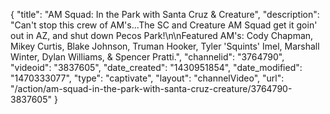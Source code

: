 {
    "title": "AM Squad: In the Park with Santa Cruz & Creature",
    "description": "Can't stop this crew of AM's...The SC and Creature AM Squad get it goin' out in AZ, and shut down Pecos Park!\n\nFeatured AM's: Cody Chapman, Mikey Curtis, Blake Johnson, Truman Hooker, Tyler 'Squints' Imel, Marshall Winter, Dylan Williams, & Spencer Pratti.",
    "channelid": "3764790",
    "videoid": "3837605",
    "date_created": "1430951854",
    "date_modified": "1470333077",
    "type": "captivate",
    "layout": "channelVideo",
    "url": "\/action\/am-squad-in-the-park-with-santa-cruz-creature\/3764790-3837605"
}
